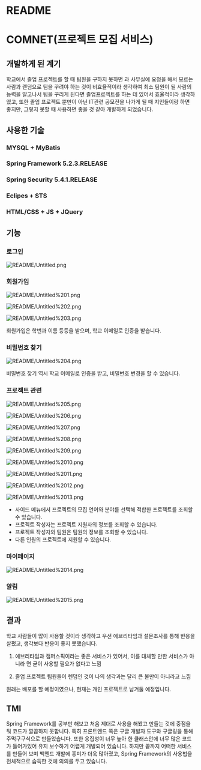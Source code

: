 # README

# COMNET(프로젝트 모집 서비스)

## 개발하게 된 계기

학교에서 졸업 프로젝트를 할 때 팀원을 구하지 못하면 과 사무실에 요청을 해서 모르는 사람과 랜덤으로 팀을 꾸려야 하는 것이 비효율적이라 생각하여 최소 팀원이 될 사람의 능력을 알고나서 팀을 꾸리게 된다면 졸업프로젝트를 하는 데 있어서 효율적이라 생각하였고, 또한 졸업 프로젝트 뿐만이 아닌 IT관련 공모전을 나가게 될 때 지인들이랑 하면 좋지만, 그렇지 못할 때 사용하면 좋을 것 같아 개발하게 되었습니다.

## 사용한 기술

### MYSQL + MyBatis

### Spring Framework 5.2.3.RELEASE

### Spring Security 5.4.1.RELEASE

### Eclipes + STS

### HTML/CSS + JS + JQuery

## 기능

### 로그인

![README/Untitled.png](README/Untitled.png)

### 회원가입

![README/Untitled%201.png](README/Untitled%201.png)

![README/Untitled%202.png](README/Untitled%202.png)

![README/Untitled%203.png](README/Untitled%203.png)

회원가입은 학번과 이름 등등을 받으며, 학교 이메일로 인증을 받습니다.

### 비밀번호 찾기

![README/Untitled%204.png](README/Untitled%204.png)

비밀번호 찾기 역시 학교 이메일로 인증을 받고, 비밀번호 변경을 할 수 있습니다.

### 프로젝트 관련

![README/Untitled%205.png](README/Untitled%205.png)

![README/Untitled%206.png](README/Untitled%206.png)

![README/Untitled%207.png](README/Untitled%207.png)

![README/Untitled%208.png](README/Untitled%208.png)

![README/Untitled%209.png](README/Untitled%209.png)

![README/Untitled%2010.png](README/Untitled%2010.png)

![README/Untitled%2011.png](README/Untitled%2011.png)

![README/Untitled%2012.png](README/Untitled%2012.png)

![README/Untitled%2013.png](README/Untitled%2013.png)

- 사이드 메뉴에서 프로젝트의 모집 언어와 분야를 선택해 적합한 프로젝트를 조회할 수 있습니다.
- 프로젝트 작성자는 프로젝트 지원자의 정보를 조회할 수 있습니다.
- 프로젝트 작성자와 팀원은 팀원의 정보를 조회할 수 있습니다.
- 다른 인원의 프로젝트에 지원할 수 있습니다.

### 마이페이지

![README/Untitled%2014.png](README/Untitled%2014.png)

### 알림

![README/Untitled%2015.png](README/Untitled%2015.png)

## 결과

학교 사람들이 많이 사용할 것이라 생각하고 우선 에브리타임과 설문조사를 통해 반응을 살폈고, 생각보다 반응이 좋지 못했습니다. 

1. 에브리타임과 캠퍼스픽이라는 좋은 서비스가 있어서, 이를 대체할 만한 서비스가 
아니라 면 굳이 사용할 필요가 없다고 느낌

2. 졸업 프로젝트 팀원들이 렌덤인 것이 나의 생각과는 달리 큰 불만이 아니라고 느낌

원래는 배포를 할 예정이였으나, 현재는 개인 프로젝트로 남겨둘 예정입니다.

## TMI

Spring Framework를 공부만 해보고 처음 제대로 사용을 해봤고 만들는 것에 중점을 둬  코드가 깔끔하지 못합니다. 특히 프론트엔드 쪽은 구글 개발자 도구와 구글링을 통해 주먹구구식으로 만들었습니다. 또한 응집성이 너무 높아 한 클래스안에 너무 많은 코드가 들어가있어 유지 보수하기 어렵게 개발되어 있습니다. 하지만 끝까지 어떠한 서비스를 만들어 보며 백엔드 개발에 흥미가 더욱 많아졌고, Spring Framework의 사용법을 전체적으로 습득한 것에 의의를 두고 있습니다.